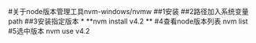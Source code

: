 
#关于node版本管理工具nvm-windows/nvmw
##1安装
##2路径加入系统变量path
##3安装指定版本
 	* **nvm install v4.2 **
 #4查看node版本列表
 	nvm list
 #5选中版本
 	nvm use v4.2
